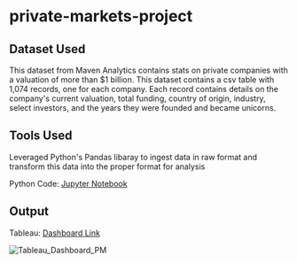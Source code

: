 # private-markets-project

## Dataset Used
This dataset from Maven Analytics contains stats on private companies with a valuation of more than $1 billion. This dataset contains a csv table with 1,074 records, one for each company. Each record contains details on the company's current valuation, total funding, country of origin, industry, select investors, and the years they were founded and became unicorns. 

## Tools Used
Leveraged Python's Pandas libaray to ingest data in raw format and transform this data into the proper format for analysis

Python Code: [Jupyter Notebook](url)

## Output
Tableau: [Dashboard Link](url)

![Tableau_Dashboard_PM](https://github.com/mikesolieman/private-markets-project/assets/20094652/9486db1f-ecf2-4303-8e81-8e2bd3378b6c)
